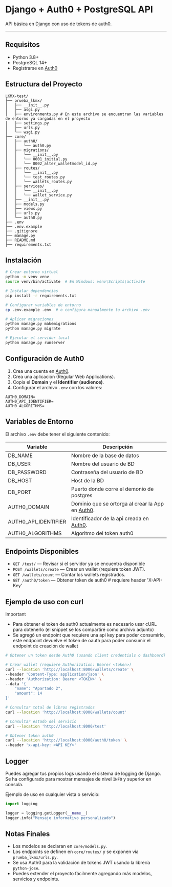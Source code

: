 # Django + Auth0 + PostgreSQL API

API básica en Django con uso de tokens de auth0.

---

## Requisitos

- Python 3.8+
- PostgreSQL 14+
- Registrarse en [Auth0](https://auth0.com)

## Estructura del Proyecto

```
LKMX-test/
├── prueba_lkmx/
│   ├── __init__.py
│   ├── asgi.py
│   ├── environments.py # En este archivo se encuentran las variables de entorno ya cargadas en el proyecto
│   ├── settings.py
│   ├── urls.py
│   └── wsgi.py
├── core/
│   ├── auth0/
│   │   └── auth0.py
│   ├── migrations/
│   │   └── __init__.py
│   │   └── 0001_initial.py
│   │   └── 0002_alter_walletmodel_id.py
│   ├── routes/
│   │   └── __init__.py
│   │   └── test_routes.py
│   │   └── wallets_routes.py
│   ├── services/
│   │   └── __init__.py
│   │   └── wallet_service.py
│   ├── __init__.py
│   ├── models.py
│   ├── views.py
│   ├── urls.py
│   └── auth0.py
├── .env
├── .env.example
├── .gitignore
├── manage.py
├── README.md
├── requirements.txt
```

## Instalación

```bash
# Crear entorno virtual
python -m venv venv
source venv/bin/activate  # En Windows: venv\Scripts\activate

# Instalar dependencias
pip install -r requirements.txt

# Configurar variables de entorno
cp .env.example .env  # o configura manualmente tu archivo .env

# Aplicar migraciones
python manage.py makemigrations
python manage.py migrate

# Ejecutar el servidor local
python manage.py runserver
```

## Configuración de Auth0

1. Crea una cuenta en [Auth0](https://auth0.com).
2. Crea una aplicación (Regular Web Applications).
3. Copia el **Domain** y el **Identifier (audience)**.
4. Configurar el archivo `.env` con los valores:

```env
AUTH0_DOMAIN=
AUTH0_API_IDENTIFIER=
AUTH0_ALGORITHMS=
```

## Variables de Entorno

El archivo `.env` debe tener el siguiente contenido:

| Variable             | Descripción                                                           |
|----------------------|-----------------------------------------------------------------------|
| DB_NAME              | Nombre de la base de datos                                            |
| DB_USER              | Nombre del usuario de BD                                              |
| DB_PASSWORD          | Contraseña del usuario de BD                                          |
| DB_HOST              | Host de la BD                                                         |
| DB_PORT              | Puerto donde corre el demonio de postgres                             |
| AUTH0_DOMAIN         | Dominio que se ortorga al crear la App en [Auth0](https://auth0.com). |
| AUTH0_API_IDENTIFIER | Identificador de la api creada en [Auth0](https://auth0.com).         |
| AUTH0_ALGORITHMS     | Algoritmo del token auth0                                             |

## Endpoints Disponibles

- `GET /test/` — Revisar si el servidor ya se encuentra disponible
- `POST /wallets/create` — Crear un wallet (requiere token JWT).
- `GET /wallets/count` — Contar los wallets registrados.
- `GET /auth0/token` — Obtener token de auth0 # requiere header 'X-API-Key'

## Ejemplo de uso con curl

> [!IMPORTANT]
> - Para obtener el token de auth0 actualmente es necesario usar cURL para obtenerlo (el snippet se los compartiré como
> archivo adjunto)
> - Se agregó un endpoint que requiere una api key para poder consumirlo, este endpoint devuelve el token de oauth para
> poder consumir el endpoint de creación de wallet

```bash
# Obtener un token desde Auth0 (usando client credentials o dashboard)

# Crear wallet (requiere Authorization: Bearer <token>)
curl --location 'http://localhost:8000/wallets/create' \
--header 'Content-Type: application/json' \
--header 'Authorization: Bearer <TOKEN>' \
--data '{
	"name": "Apartado 2",
	"amount": 14
}'

```

```bash
# Consultar total de libros registrados
curl --location 'http://localhost:8000/wallets/count'
```

```bash
# Consultar estado del servicio
curl --location 'http://localhost:8000/test'
```

```bash
# Obtener token auth0
curl --location 'http://localhost:8000/auth0/token' \
--header 'x-api-key: <API KEY>'
```

## Logger

Puedes agregar tus propios logs usando el sistema de logging de Django. Se ha configurado para mostrar mensajes de nivel
`INFO` y superior en consola.

Ejemplo de uso en cualquier vista o servicio:

```python
import logging

logger = logging.getLogger(__name__)
logger.info("Mensaje informativo personalizado")
```

## Notas Finales

- Los modelos se declaran en `core/models.py`.
- Los endpoints se definen en `core/routes/` y se exponen vía `prueba_lkmx/urls.py`.
- Se usa Auth0 para la validación de tokens JWT usando la librería `python-jose`.
- Puedes extender el proyecto fácilmente agregando más modelos, servicios y endpoints.